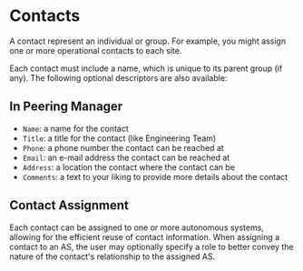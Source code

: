 # Contacts

A contact represent an individual or group. For example, you might assign one or more operational contacts to each site.

Each contact must include a name, which is unique to its parent group (if any). The following optional descriptors are also available:

## In Peering Manager

* `Name`: a name for the contact
* `Title`: a title for the contact (like Engineering Team)
* `Phone`: a phone number the contact can be reached at
* `Email`: an e-mail address the contact can be reached at
* `Address`: a location the contact where the contact can be
* `Comments`: a text to your liking to provide more details about the contact

## Contact Assignment

Each contact can be assigned to one or more autonomous systems, allowing for
the efficient reuse of contact information. When assigning a contact to an AS,
the user may optionally specify a role to better convey the nature of the
contact's relationship to the assigned AS.
